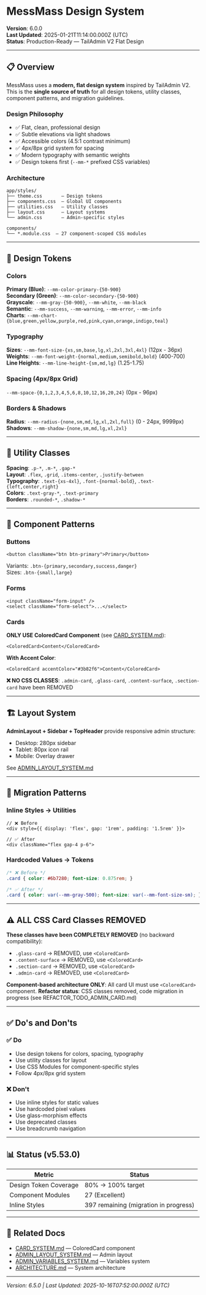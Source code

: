 # MessMass Design System

**Version**: 6.0.0  
**Last Updated**: 2025-01-21T11:14:00.000Z (UTC)  
**Status**: Production-Ready — TailAdmin V2 Flat Design

---

## 📋 Overview

MessMass uses a **modern, flat design system** inspired by TailAdmin V2. This is the **single source of truth** for all design tokens, utility classes, component patterns, and migration guidelines.

### Design Philosophy

- ✅ Flat, clean, professional design
- ✅ Subtle elevations via light shadows
- ✅ Accessible colors (4.5:1 contrast minimum)
- ✅ 4px/8px grid system for spacing
- ✅ Modern typography with semantic weights
- ✅ Design tokens first (`--mm-*` prefixed CSS variables)

### Architecture

```
app/styles/
├── theme.css       — Design tokens
├── components.css  — Global UI components
├── utilities.css   — Utility classes
├── layout.css      — Layout systems
└── admin.css       — Admin-specific styles

components/
└── *.module.css  — 27 component-scoped CSS modules
```

---

## 🎨 Design Tokens

### Colors

**Primary (Blue)**: `--mm-color-primary-{50-900}`  
**Secondary (Green)**: `--mm-color-secondary-{50-900}`  
**Grayscale**: `--mm-gray-{50-900}`, `--mm-white`, `--mm-black`  
**Semantic**: `--mm-success`, `--mm-warning`, `--mm-error`, `--mm-info`  
**Charts**: `--mm-chart-{blue,green,yellow,purple,red,pink,cyan,orange,indigo,teal}`

### Typography

**Sizes**: `--mm-font-size-{xs,sm,base,lg,xl,2xl,3xl,4xl}` (12px - 36px)  
**Weights**: `--mm-font-weight-{normal,medium,semibold,bold}` (400-700)  
**Line Heights**: `--mm-line-height-{sm,md,lg}` (1.25-1.75)

### Spacing (4px/8px Grid)

`--mm-space-{0,1,2,3,4,5,6,8,10,12,16,20,24}` (0px - 96px)

### Borders & Shadows

**Radius**: `--mm-radius-{none,sm,md,lg,xl,2xl,full}` (0 - 24px, 9999px)  
**Shadows**: `--mm-shadow-{none,sm,md,lg,xl,2xl}`

---

## 🧩 Utility Classes

**Spacing**: `.p-*`, `.m-*`, `.gap-*`  
**Layout**: `.flex`, `.grid`, `.items-center`, `.justify-between`  
**Typography**: `.text-{xs-4xl}`, `.font-{normal-bold}`, `.text-{left,center,right}`  
**Colors**: `.text-gray-*`, `.text-primary`  
**Borders**: `.rounded-*`, `.shadow-*`

---

## 🎯 Component Patterns

### Buttons
```tsx
<button className="btn btn-primary">Primary</button>
```

Variants: `.btn-{primary,secondary,success,danger}`  
Sizes: `.btn-{small,large}`

### Forms
```tsx
<input className="form-input" />
<select className="form-select">...</select>
```

### Cards

**ONLY USE ColoredCard Component** (see [CARD_SYSTEM.md](./CARD_SYSTEM.md)):
```tsx
<ColoredCard>Content</ColoredCard>
```

**With Accent Color**:
```tsx
<ColoredCard accentColor="#3b82f6">Content</ColoredCard>
```

**❌ NO CSS CLASSES**: `.admin-card`, `.glass-card`, `.content-surface`, `.section-card` have been REMOVED

---

## 🏗️ Layout System

**AdminLayout + Sidebar + TopHeader** provide responsive admin structure:
- Desktop: 280px sidebar
- Tablet: 80px icon rail
- Mobile: Overlay drawer

See [ADMIN_LAYOUT_SYSTEM.md](./ADMIN_LAYOUT_SYSTEM.md)

---

## 🔄 Migration Patterns

### Inline Styles → Utilities
```tsx
// ❌ Before
<div style={{ display: 'flex', gap: '1rem', padding: '1.5rem' }}>

// ✅ After
<div className="flex gap-4 p-6">
```

### Hardcoded Values → Tokens
```css
/* ❌ Before */
.card { color: #6b7280; font-size: 0.875rem; }

/* ✅ After */
.card { color: var(--mm-gray-500); font-size: var(--mm-font-size-sm); }
```

---

## ⚠️ ALL CSS Card Classes REMOVED

**These classes have been COMPLETELY REMOVED** (no backward compatibility):
- `.glass-card` → REMOVED, use `<ColoredCard>`
- `.content-surface` → REMOVED, use `<ColoredCard>`
- `.section-card` → REMOVED, use `<ColoredCard>`
- `.admin-card` → REMOVED, use `<ColoredCard>`

**Component-based architecture ONLY**: All card UI must use `<ColoredCard>` component.
**Refactor status**: CSS classes removed, code migration in progress (see REFACTOR_TODO_ADMIN_CARD.md)

---

## ✅ Do's and Don'ts

### ✅ Do
- Use design tokens for colors, spacing, typography
- Use utility classes for layout
- Use CSS Modules for component-specific styles
- Follow 4px/8px grid system

### ❌ Don't
- Use inline styles for static values
- Use hardcoded pixel values
- Use glass-morphism effects
- Use deprecated classes
- Use breadcrumb navigation

---

## 📊 Status (v5.53.0)

| Metric | Status |
|--------|--------|
| Design Token Coverage | 80% → 100% target |
| Component Modules | 27 (Excellent) |
| Inline Styles | 397 remaining (migration in progress) |

---

## 📖 Related Docs

- [CARD_SYSTEM.md](./CARD_SYSTEM.md) — ColoredCard component
- [ADMIN_LAYOUT_SYSTEM.md](./ADMIN_LAYOUT_SYSTEM.md) — Admin layout
- [ADMIN_VARIABLES_SYSTEM.md](./ADMIN_VARIABLES_SYSTEM.md) — Variables system
- [ARCHITECTURE.md](./ARCHITECTURE.md) — System architecture

---

*Version: 6.5.0 | Last Updated: 2025-10-16T07:52:00.000Z (UTC)*
